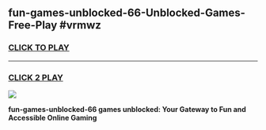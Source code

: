 
## fun-games-unblocked-66-Unblocked-Games-Free-Play #vrmwz
<h3>
<a href="https://us.freeplayer.one?title=fun-games-unblocked-66&ref=9M">CLICK TO PLAY</a></h3>
<hr>

<h3>
<a href="https://us.freeplayer.one?title=fun-games-unblocked-66&ref=9M">CLICK 2 PLAY</a>
  
</h3>

<a href="https://us.freeplayer.one?title=fun-games-unblocked-66&ref=9M"><img src="https://clearcache.store/games.png"></a>


**fun-games-unblocked-66 games unblocked: Your Gateway to Fun and Accessible Online Gaming**
